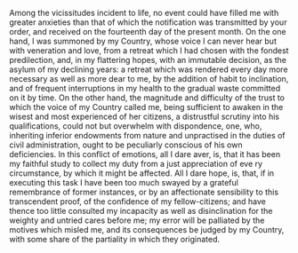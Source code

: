 Among the vicissitudes incident to life, no event could have filled me with greater anxieties than that of which the notification was transmitted by your order, and received on the fourteenth day of the present month. On the one hand, I was summoned by my Country, whose voice I can never hear but with veneration and love, from a retreat which I had chosen with the fondest predilection, and, in my flattering hopes, with an immutable decision, as the asylum of my declining years: a retreat which was rendered every day more necessary as well as more dear to me, by the addition of habit to inclination, and of frequent interruptions in my health to the gradual waste committed on it by time. On the other hand, the magnitude and difficulty of the trust to which the voice of my Country called me, being sufficient to awaken in the wisest and most experienced of her citizens, a distrustful scrutiny into his qualifications, could not but overwhelm with dispondence, one, who, inheriting inferior endowments from nature and unpractised in the duties of civil administration, ought to be peculiarly conscious of his own deficiencies. In this conflict of emotions, all I dare aver, is, that it has been my faithful study to collect my duty from a just appreciation of eve ry circumstance, by which it might be affected. All I dare hope, is, that, if in executing this task I have been too much swayed by a grateful remembrance of former instances, or by an affectionate sensibility to this transcendent proof, of the confidence of my fellow-citizens; and have thence too little consulted my incapacity as well as disinclination for the weighty and untried cares before me; my error will be palliated by the motives which misled me, and its consequences be judged by my Country, with some share of the partiality in which they originated.

